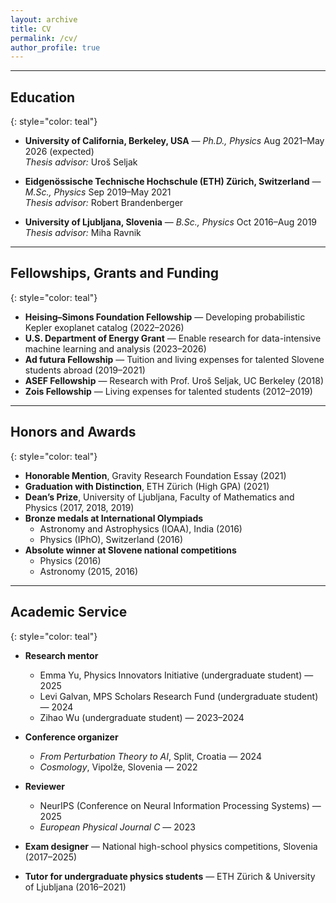 ```yaml
---
layout: archive
title: CV
permalink: /cv/
author_profile: true
---
```


---

## Education
{: style="color: teal"}

- **University of California, Berkeley, USA** — *Ph.D., Physics*
  Aug 2021–May 2026 (expected)  
  *Thesis advisor:* Uroš Seljak

- **Eidgenössische Technische Hochschule (ETH) Zürich, Switzerland** — *M.Sc., Physics*
  Sep 2019–May 2021  
  *Thesis advisor:* Robert Brandenberger

- **University of Ljubljana, Slovenia** — *B.Sc., Physics*
  Oct 2016–Aug 2019  
  *Thesis advisor:* Miha Ravnik

---

## Fellowships, Grants and Funding
{: style="color: teal"}

- **Heising–Simons Foundation Fellowship** — Developing probabilistic Kepler exoplanet catalog (2022–2026)
- **U.S. Department of Energy Grant** — Enable research for data-intensive machine learning and analysis (2023–2026)
- **Ad futura Fellowship** — Tuition and living expenses for talented Slovene students abroad (2019–2021)
- **ASEF Fellowship** — Research with Prof. Uroš Seljak, UC Berkeley (2018)
- **Zois Fellowship** — Living expenses for talented students (2012–2019)

---

## Honors and Awards
{: style="color: teal"}

- **Honorable Mention**, Gravity Research Foundation Essay (2021)
- **Graduation with Distinction**, ETH Zürich (High GPA) (2021)
- **Dean’s Prize**, University of Ljubljana, Faculty of Mathematics and Physics (2017, 2018, 2019)
- **Bronze medals at International Olympiads**  
  - Astronomy and Astrophysics (IOAA), India (2016)  
  - Physics (IPhO), Switzerland (2016)
- **Absolute winner at Slovene national competitions**  
  - Physics (2016)  
  - Astronomy (2015, 2016)

---

## Academic Service
{: style="color: teal"}

- **Research mentor**  
  - Emma Yu, Physics Innovators Initiative (undergraduate student) — 2025  
  - Levi Galvan, MPS Scholars Research Fund (undergraduate student) — 2024  
  - Zihao Wu (undergraduate student) — 2023–2024  

- **Conference organizer**  
  - *From Perturbation Theory to AI*, Split, Croatia — 2024  
  - *Cosmology*, Vipolže, Slovenia — 2022

- **Reviewer**  
  - NeurIPS (Conference on Neural Information Processing Systems) — 2025  
  - *European Physical Journal C* — 2023

- **Exam designer** — National high-school physics competitions, Slovenia (2017–2025)

- **Tutor for undergraduate physics students** — ETH Zürich & University of Ljubljana (2016–2021)
